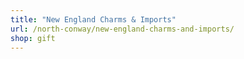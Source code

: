 ```yaml
---
title: "New England Charms & Imports"
url: /north-conway/new-england-charms-and-imports/
shop: gift
---
```

